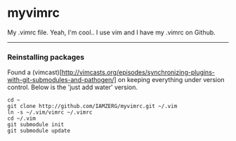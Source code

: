 # myvimrc
My .vimrc file.  Yeah, I'm cool.. I use vim and I have my .vimrc on Github.


---
### Reinstalling packages

Found a (vimcast)[http://vimcasts.org/episodes/synchronizing-plugins-with-git-submodules-and-pathogen/] on keeping everything under version control.
Below is the 'just add water' version.

```
cd ~
git clone http://github.com/IAMZERG/myvimrc.git ~/.vim
ln -s ~/.vim/vimrc ~/.vimrc
cd ~/.vim
git submodule init
git submodule update
```
